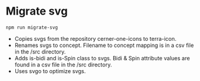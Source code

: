 # Migrate svg

```
npm run migrate-svg
```
* Copies svgs from the repository cerner-one-icons to terra-icon.
* Renames svgs to concept. Filename to concept mapping is in a csv file in the /src directory.
* Adds is-bidi and is-Spin class to svgs. Bidi & Spin attribute values are found in a csv file in the /src directory.
* Uses svgo to optimize svgs.
